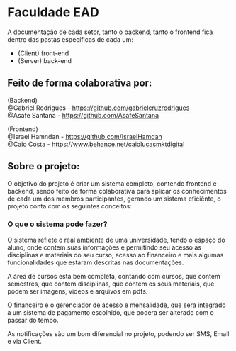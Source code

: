 # Faculdade EAD
A documentação de cada setor, tanto o backend, tanto o frontend fica dentro das pastas específicas de cada um:
- (Client) front-end
- (Server) back-end

## Feito de forma colaborativa por:
(Backend) <br>
@Gabriel Rodrigues - https://github.com/gabrielcruzrodrigues <br>
@Asafe Santana - https://github.com/AsafeSantana <br>

(Frontend) <br>
@Israel Hamndan - https://github.com/IsraelHamdan <br>
@Caio Costa - https://www.behance.net/caiolucasmktdigital

## Sobre o projeto:
  O objetivo do projeto é criar um sistema completo, contendo frontend e backend, sendo feito de forma colaborativa para aplicar os conhecimentos de cada um dos membros participantes, gerando um sistema eficiênte, 
  o projeto conta com os seguintes conceitos:
### O que o sistema pode fazer?
  O sistema reflete o real ambiente de uma universidade, tendo o espaço do aluno, onde contem suas informações e permitindo seu acesso as disciplinas e materiais do seu curso, acesso ao financeiro e mais algumas funcionalidades que estaram descritas nas documentações.
  
  A área de cursos esta bem completa, contando com cursos, que contem semestres, que contem disciplinas, que contem os seus materiais, que podem ser imagens, videos e arquivos em pdfs.
  
  O financeiro é o gerenciador de acesso e mensalidade, que sera integrado a um sistema de pagamento escolhido, que podera ser alterado com o passar do tempo.

  As notificações são um bom diferencial no projeto, podendo ser SMS, Email e via Client.
